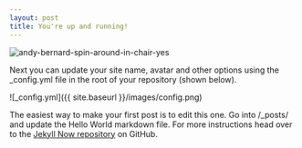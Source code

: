 ```yaml
---
layout: post
title: You're up and running!
---
```


![andy-bernard-spin-around-in-chair-yes](https://cloud.githubusercontent.com/assets/203683/16813514/10f03324-48ef-11e6-9b87-2876298c0ed5.gif)

Next you can update your site name, avatar and other options using the _config.yml file in the root of your repository (shown below).

![_config.yml]({{ site.baseurl }}/images/config.png)

The easiest way to make your first post is to edit this one. Go into /_posts/ and update the Hello World markdown file. For more instructions head over to the [Jekyll Now repository](https://github.com/barryclark/jekyll-now) on GitHub.
